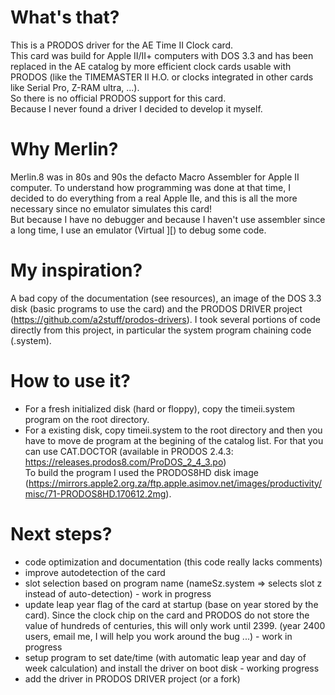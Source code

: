 # What's that?
This is a PRODOS driver for the AE Time II Clock card.  
This card was build for Apple II/II+ computers with DOS 3.3 and has been replaced in the AE catalog by more efficient clock cards usable with PRODOS (like the TIMEMASTER II H.O. or clocks integrated in other cards like Serial Pro, Z-RAM ultra, ...).  
So there is no official PRODOS support for this card.  
Because I never found a driver I decided to develop it myself.  
# Why Merlin?
Merlin.8 was in 80s and 90s the defacto Macro Assembler for Apple II computer. To understand how programming was done at that time, I decided to do everything from a real Apple IIe, and this is all the more necessary since no emulator simulates this card!  
But because I have no debugger and because I haven't use assembler since a long time, I use an emulator (Virtual ][) to debug some code.  
# My inspiration?
A bad copy of the documentation (see resources), an image of the DOS 3.3 disk (basic programs to use the card) and the PRODOS DRIVER project (https://github.com/a2stuff/prodos-drivers). I took several portions of code directly from this project, in particular the system program chaining code (.system).  
# How to use it?
- For a fresh initialized disk (hard or floppy), copy the timeii.system program on the root directory.  
- For a existing disk, copy timeii.system to the root directory and then you have to move de program at the begining of the catalog list. For that you can use CAT.DOCTOR (available in PRODOS 2.4.3: https://releases.prodos8.com/ProDOS_2_4_3.po)  
To build the program I used the PRODOS8HD disk image (https://mirrors.apple2.org.za/ftp.apple.asimov.net/images/productivity/misc/71-PRODOS8HD.170612.2mg).  
# Next steps?
- code optimization and documentation (this code really lacks comments)  
- improve autodetection of the card  
- slot selection based on program name (nameSz.system => selects slot z instead of auto-detection) - work in progress  
- update leap year flag of the card at startup (base on year stored by the card). Since the clock chip on the card and PRODOS do not store the value of hundreds of centuries, this will only work until 2399. (year 2400 users, email me, I will help you work around the bug ...) - work in progress
- setup program to set date/time (with automatic leap year and day of week calculation) and install the driver on boot disk - working progress  
- add the driver in PRODOS DRIVER project (or a fork)  
